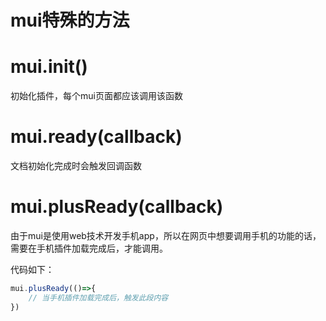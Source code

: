 # mui特殊的方法

# mui.init()
初始化插件，每个mui页面都应该调用该函数

# mui.ready(callback)
文档初始化完成时会触发回调函数

# mui.plusReady(callback)
由于mui是使用web技术开发手机app，所以在网页中想要调用手机的功能的话，需要在手机插件加载完成后，才能调用。

代码如下：

```js
mui.plusReady(()=>{
    // 当手机插件加载完成后，触发此段内容
})
```
